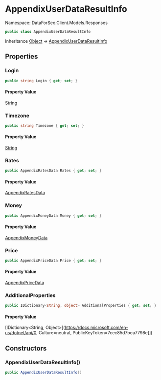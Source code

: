 # AppendixUserDataResultInfo

Namespace: DataForSeo.Client.Models.Responses

```csharp
public class AppendixUserDataResultInfo
```

Inheritance [Object](https://docs.microsoft.com/en-us/dotnet/api/Object) → [AppendixUserDataResultInfo](./AppendixUserDataResultInfo.md)

## Properties

### **Login**

```csharp
public string Login { get; set; }
```

#### Property Value

[String](https://docs.microsoft.com/en-us/dotnet/api/String)<br>

### **Timezone**

```csharp
public string Timezone { get; set; }
```

#### Property Value

[String](https://docs.microsoft.com/en-us/dotnet/api/String)<br>

### **Rates**

```csharp
public AppendixRatesData Rates { get; set; }
```

#### Property Value

[AppendixRatesData](./AppendixRatesData.md)<br>

### **Money**

```csharp
public AppendixMoneyData Money { get; set; }
```

#### Property Value

[AppendixMoneyData](./AppendixMoneyData.md)<br>

### **Price**

```csharp
public AppendixPriceData Price { get; set; }
```

#### Property Value

[AppendixPriceData](./AppendixPriceData.md)<br>

### **AdditionalProperties**

```csharp
public IDictionary<string, object> AdditionalProperties { get; set; }
```

#### Property Value

[IDictionary&lt;String, Object&gt;](https://docs.microsoft.com/en-us/dotnet/api/0, Culture=neutral, PublicKeyToken=7cec85d7bea7798e]])<br>

## Constructors

### **AppendixUserDataResultInfo()**

```csharp
public AppendixUserDataResultInfo()
```
